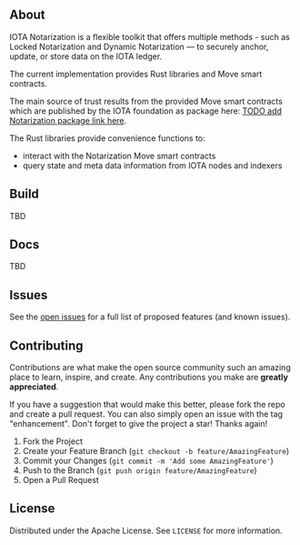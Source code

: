 ## About 

IOTA Notarization is a flexible toolkit that offers multiple methods - such as
Locked Notarization and Dynamic Notarization — to securely anchor, update, or
store data on the IOTA ledger.

The current implementation provides Rust libraries and Move smart contracts.

The main source of trust results from the provided Move smart contracts
which are published by the IOTA foundation as package here:
[TODO add Notarization package link here]().

The Rust libraries provide convenience functions to:
* interact with the Notarization Move smart contracts
* query state and meta data information from IOTA nodes and indexers

## Build

TBD

## Docs

TBD

## Issues

See the [open issues](https://github.com/iotaledger/notarization/issues) for a full list of proposed features (and known issues).

## Contributing

Contributions are what make the open source community such an amazing place to learn, inspire, and create. Any contributions you make are **greatly appreciated**.

If you have a suggestion that would make this better, please fork the repo and create a pull request. You can also simply open an issue with the tag "enhancement".
Don't forget to give the project a star! Thanks again!

1. Fork the Project
2. Create your Feature Branch (`git checkout -b feature/AmazingFeature`)
3. Commit your Changes (`git commit -m 'Add some AmazingFeature'`)
4. Push to the Branch (`git push origin feature/AmazingFeature`)
5. Open a Pull Request

## License

Distributed under the Apache License. See `LICENSE` for more information.
